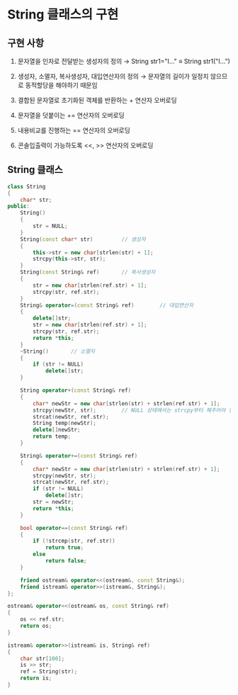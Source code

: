 # String 클래스의 구현

## 구현 사항

1. 문자열을 인자로 전달받는 생성자의 정의 → String str1="I..." ≡ String str1("I...")

2. 생성자, 소멸자, 복사생성자, 대입연산자의 정의 → 문자열의 길이가 일정치 않으므로 동적할당을 해야하기 때문임

3. 결합된 문자열로 초기화된 객체를 반환하는 + 연산자 오버로딩

4. 문자열을 덧붙이는 += 연산자의 오버로딩

5. 내용비교를 진행하는 == 연산자의 오버로딩

6. 콘솔입출력이 가능하도록 <<, >> 연산자의 오버로딩

## String 클래스

```cpp
class String
{
    char* str;
public:
    String()
    {
        str = NULL;
    }
    String(const char* str)         // 생성자
    {
        this->str = new char[strlen(str) + 1];
        strcpy(this->str, str);
    }
    String(const String& ref)       // 복사생성자
    {
        str = new char[strlen(ref.str) + 1];
        strcpy(str, ref.str);
    }
    String& operator=(const String& ref)        // 대입연산자
    {
        delete[]str;
        str = new char[strlen(ref.str) + 1];
        strcpy(str, ref.str);
        return *this;
    }
    ~String()       // 소멸자
    {
        if (str != NULL)
            delete[]str;
    }

    String operator+(const String& ref)
    {
        char* newStr = new char[strlen(str) + strlen(ref.str) + 1];
        strcpy(newStr, str);        // NULL 상태에서는 strcpy부터 해주어야 함
        strcat(newStr, ref.str);
        String temp(newStr);
        delete[]newStr;
        return temp;
    }

    String& operator+=(const String& ref)
    {
        char* newStr = new char[strlen(str) + strlen(ref.str) + 1];
        strcpy(newStr, str);
        strcat(newStr, ref.str);
        if (str != NULL)
            delete[]str;
        str = newStr;
        return *this;
    }

    bool operator==(const String& ref)
    {
        if (!strcmp(str, ref.str))
            return true;
        else
            return false;
    }

    friend ostream& operator<<(ostream&, const String&);
    friend istream& operator>>(istream&, String&);
};

ostream& operator<<(ostream& os, const String& ref)
{
    os << ref.str;
    return os;
}

istream& operator>>(istream& is, String& ref)
{
    char str[100];
    is >> str;
    ref = String(str);
    return is;
}
```
